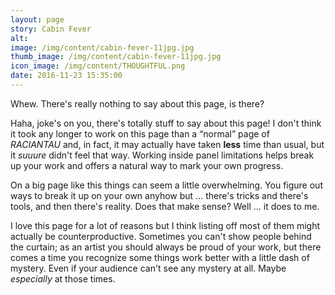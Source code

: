 ```yaml
---
layout: page
story: Cabin Fever
alt:
image: /img/content/cabin-fever-11jpg.jpg
thumb_image: /img/content/cabin-fever-11jpg.jpg
icon_image: /img/content/THOUGHTFUL.png
date: 2016-11-23 15:35:00
---
```



Whew. There's really nothing to say about this page, is there?

Haha, joke's on you, there's totally stuff to say about this page! I don't think it took any longer to work on this page than a “normal” page of *RACIANTAU*&nbsp;and, in fact, it may actually have taken **less**&nbsp;time than usual, but it *suuure*&nbsp;didn't feel that way. Working inside panel limitations helps break up your work and offers a natural way to mark your own progress.

On a big page like this things can seem a little overwhelming. You figure out ways to break it up on your own anyhow but … there's tricks and there's tools, and then there's reality. Does that make sense? Well … it does to me.

I love this page for a lot of reasons but I think listing off most of them might actually be counterproductive. Sometimes you can't show people behind the curtain; as an artist you should always be proud of your work, but there comes a time you recognize some things work better with a little dash of mystery. Even if your audience can't see any mystery at all. Maybe *especially*&nbsp;at those times.